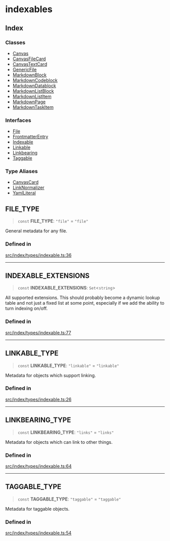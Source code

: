 # indexables

## Index

### Classes

- [Canvas](classes/Canvas.md)
- [CanvasFileCard](classes/CanvasFileCard.md)
- [CanvasTextCard](classes/CanvasTextCard.md)
- [GenericFile](classes/GenericFile.md)
- [MarkdownBlock](classes/MarkdownBlock.md)
- [MarkdownCodeblock](classes/MarkdownCodeblock.md)
- [MarkdownDatablock](classes/MarkdownDatablock.md)
- [MarkdownListBlock](classes/MarkdownListBlock.md)
- [MarkdownListItem](classes/MarkdownListItem.md)
- [MarkdownPage](classes/MarkdownPage.md)
- [MarkdownTaskItem](classes/MarkdownTaskItem.md)

### Interfaces

- [File](interfaces/File.md)
- [FrontmatterEntry](interfaces/FrontmatterEntry.md)
- [Indexable](interfaces/Indexable.md)
- [Linkable](interfaces/Linkable.md)
- [Linkbearing](interfaces/Linkbearing.md)
- [Taggable](interfaces/Taggable.md)

### Type Aliases

- [CanvasCard](type-aliases/CanvasCard.md)
- [LinkNormalizer](type-aliases/LinkNormalizer.md)
- [YamlLiteral](type-aliases/YamlLiteral.md)

## FILE\_TYPE

> `const` **FILE\_TYPE**: `"file"` = `"file"`

General metadata for any file.

### Defined in

[src/index/types/indexable.ts:36](https://github.com/GamerGirlandCo/datacore/blob/7f32893e5430e552f1b1164e828ac7a411d6e24f/src/index/types/indexable.ts#L36)

***

## INDEXABLE\_EXTENSIONS

> `const` **INDEXABLE\_EXTENSIONS**: `Set`\<`string`\>

All supported extensions. This should probably become a dynamic lookup table and not just
a fixed list at some point, especially if we add the ability to turn indexing on/off.

### Defined in

[src/index/types/indexable.ts:77](https://github.com/GamerGirlandCo/datacore/blob/7f32893e5430e552f1b1164e828ac7a411d6e24f/src/index/types/indexable.ts#L77)

***

## LINKABLE\_TYPE

> `const` **LINKABLE\_TYPE**: `"linkable"` = `"linkable"`

Metadata for objects which support linking.

### Defined in

[src/index/types/indexable.ts:26](https://github.com/GamerGirlandCo/datacore/blob/7f32893e5430e552f1b1164e828ac7a411d6e24f/src/index/types/indexable.ts#L26)

***

## LINKBEARING\_TYPE

> `const` **LINKBEARING\_TYPE**: `"links"` = `"links"`

Metadata for objects which can link to other things.

### Defined in

[src/index/types/indexable.ts:64](https://github.com/GamerGirlandCo/datacore/blob/7f32893e5430e552f1b1164e828ac7a411d6e24f/src/index/types/indexable.ts#L64)

***

## TAGGABLE\_TYPE

> `const` **TAGGABLE\_TYPE**: `"taggable"` = `"taggable"`

Metadata for taggable objects.

### Defined in

[src/index/types/indexable.ts:54](https://github.com/GamerGirlandCo/datacore/blob/7f32893e5430e552f1b1164e828ac7a411d6e24f/src/index/types/indexable.ts#L54)
